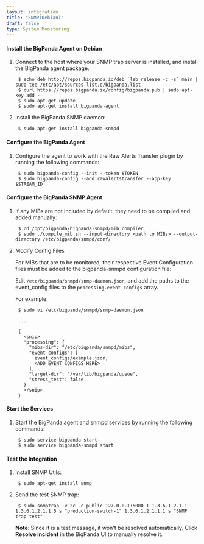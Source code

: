 ```yaml
---
layout: integration
title: "SNMP(Debian)"
draft: false
type: System Monitoring
---
```


#### Install the BigPanda Agent on Debian

1. Connect to the host where your SNMP trap server is installed, and install the BigPanda agent package.

        $ echo deb http://repos.bigpanda.io/deb `lsb_release -c -s` main | sudo tee /etc/apt/sources.list.d/bigpanda.list
        $ curl https://repos.bigpanda.io/config/bigpanda.pub | sudo apt-key add -
        $ sudo apt-get update
        $ sudo apt-get install bigpanda-agent

2. Install the BigPanda SNMP daemon:

        $ sudo apt-get install bigpanda-snmpd

<!-- section-separator -->

#### Configure the BigPanda Agent

1. Configure the agent to work with the Raw Alerts Transfer plugin by running the following commands:

        $ sudo bigpanda-config --init --token $TOKEN
        $ sudo bigpanda-config --add rawalertstransfer --app-key $STREAM_ID

<!-- section-separator -->

#### Configure the BigPanda SNMP Agent

1. If any MIBs are not included by default, they need to be compiled and added manually:

        $ cd /opt/bigpanda/bigpanda-snmpd/mib_compiler
        $ sudo ./compile_mib.sh --input-directory <path to MIBs> --output-directory /etc/bigpanda/snmpd/conf/

2. Modify Config Files

    For MIBs that are to be monitored, their respective Event Configuration files must be added to the bigpanda-snmpd configuration file:

    Edit `/etc/bigpanda/snmpd/snmp-daemon.json`, and add the paths to the event_config files to the `processing.event-configs` array.

    For example:

        $ sudo vi /etc/bigpanda/snmpd/snmp-daemon.json
    
        ...
    
        {
          <snip>
          "processing": {
            "mibs-dir": "/etc/bigpanda/snmpd/mibs",
            "event-configs": [
              event_configs/example.json,
              <ADD EVENT CONFIGS HERE>
            ],
            "target-dir": "/var/lib/bigpanda/queue",
            "stress_test": false
          }
          </snip>
        }

<!-- section-separator -->

#### Start the Services

1. Start the BigPanda agent and snmpd services by running the following commands:

        $ sudo service bigpanda start
        $ sudo service bigpanda-snmpd start

<!-- section-separator -->

#### Test the Integration

1. Install SNMP Utils:

        $ sudo apt-get install snmp

2. Send the test SNMP trap:

        $ sudo snmptrap -v 2c -c public 127.0.0.1:5000 1 1.3.6.1.2.1.1 1.3.6.1.2.1.1.5 s "production-switch-1" 1.3.6.1.2.1.1.1 s "SNMP trap test"
    
    **Note**: Since it is a test message, it won't be resolved automatically. Click **Resolve incident** in the BigPanda UI to manually resolve it.
